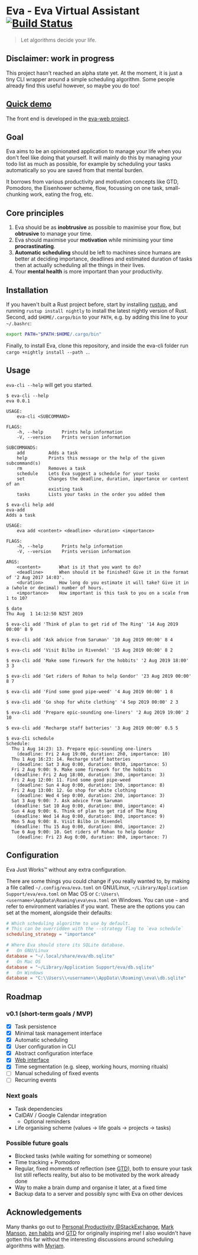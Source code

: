 # Eva - Eva Virtual Assistant  [![Build Status](https://travis-ci.org/Procrat/eva.svg?branch=master)](https://travis-ci.org/Procrat/eva)

> Let algorithms decide your life.


## Disclaimer: work in progress

This project hasn't reached an alpha state yet. At the moment, it is just a tiny
CLI wrapper around a simple scheduling algorithm. Some people already find this
useful however, so maybe you do too!


## [Quick demo](https://procrat.github.io/eva-web)

The front end is developed in the [eva-web
project](https://github.com/Procrat/eva-web).


## Goal

Eva aims to be an opinionated application to manage your life when you don't
feel like doing that yourself. It will mainly do this by managing your todo list
as much as possible, for example by scheduling your tasks automatically so you
are saved from that mental burden.

It borrows from various productivity and motivation concepts like GTD, Pomodoro,
the Eisenhower scheme, flow, focussing on one task, small-chunking work, eating
the frog, etc.


## Core principles

1. Eva should be as **inobtrusive** as possible to maximise your flow, but
   **obtrusive** to manage your time.
2. Eva should maximise your **motivation** while minimising your time
   **procrastinating**.
3. **Automatic scheduling** should be left to machines since humans are better at
   deciding importance, deadlines and estimated duration of tasks then at
   actually scheduling all the things in their lives.
4. Your **mental health** is more important than your productivity.


## Installation

If you haven't built a Rust project before, start by installing
[rustup](https://www.rustup.rs), and running `rustup install nightly` to install
the latest nightly version of Rust. Second, add `$HOME/.cargo/bin` to your
`PATH`, e.g. by adding this line to your `~/.bashrc`:
```sh
export PATH="$PATH:$HOME/.cargo/bin"
```

Finally, to install Eva, clone this repository, and inside the eva-cli folder run `cargo +nightly install --path .`.


## Usage

`eva-cli --help` will get you started.

```
$ eva-cli --help
eva 0.0.1

USAGE:
    eva-cli <SUBCOMMAND>

FLAGS:
    -h, --help       Prints help information
    -V, --version    Prints version information

SUBCOMMANDS:
    add         Adds a task
    help        Prints this message or the help of the given subcommand(s)
    rm          Removes a task
    schedule    Lets Eva suggest a schedule for your tasks
    set         Changes the deadline, duration, importance or content of an
                existing task
    tasks       Lists your tasks in the order you added them
```

```
$ eva-cli help add
eva-add
Adds a task

USAGE:
    eva add <content> <deadline> <duration> <importance>

FLAGS:
    -h, --help       Prints help information
    -V, --version    Prints version information

ARGS:
    <content>       What is it that you want to do?
    <deadline>      When should it be finished? Give it in the format of '2 Aug 2017 14:03'.
    <duration>      How long do you estimate it will take? Give it in a (whole or decimal) number of hours.
    <importance>    How important is this task to you on a scale from 1 to 10?
```

```
$ date
Thu Aug  1 14:12:50 NZST 2019

$ eva-cli add 'Think of plan to get rid of The Ring' '14 Aug 2019 00:00' 8 9

$ eva-cli add 'Ask advice from Saruman' '10 Aug 2019 00:00' 8 4

$ eva-cli add 'Visit Bilbo in Rivendel' '15 Aug 2019 00:00' 8 2

$ eva-cli add 'Make some firework for the hobbits' '2 Aug 2019 18:00' 3 3

$ eva-cli add 'Get riders of Rohan to help Gondor' '23 Aug 2019 00:00' 8 7

$ eva-cli add 'Find some good pipe-weed' '4 Aug 2019 00:00' 1 8

$ eva-cli add 'Go shop for white clothing' '4 Sep 2019 00:00' 2 3

$ eva-cli add 'Prepare epic-sounding one-liners' '2 Aug 2019 19:00' 2 10

$ eva-cli add 'Recharge staff batteries' '3 Aug 2019 00:00' 0.5 5

$ eva-cli schedule
Schedule:
  Thu 1 Aug 14:23: 13. Prepare epic-sounding one-liners
    (deadline: Fri 2 Aug 19:00, duration: 2h0, importance: 10)
  Thu 1 Aug 16:23: 14. Recharge staff batteries
    (deadline: Sat 3 Aug 0:00, duration: 0h30, importance: 5)
  Fri 2 Aug 9:00: 9. Make some firework for the hobbits
   (deadline: Fri 2 Aug 18:00, duration: 3h0, importance: 3)
  Fri 2 Aug 12:00: 11. Find some good pipe-weed
    (deadline: Sun 4 Aug 0:00, duration: 1h0, importance: 8)
  Fri 2 Aug 13:00: 12. Go shop for white clothing
    (deadline: Wed 4 Sep 0:00, duration: 2h0, importance: 3)
  Sat 3 Aug 9:00: 7. Ask advice from Saruman
   (deadline: Sat 10 Aug 0:00, duration: 8h0, importance: 4)
  Sun 4 Aug 9:00: 6. Think of plan to get rid of The Ring
   (deadline: Wed 14 Aug 0:00, duration: 8h0, importance: 9)
  Mon 5 Aug 9:00: 8. Visit Bilbo in Rivendel
   (deadline: Thu 15 Aug 0:00, duration: 8h0, importance: 2)
  Tue 6 Aug 9:00: 10. Get riders of Rohan to help Gondor
    (deadline: Fri 23 Aug 0:00, duration: 8h0, importance: 7)
```


## Configuration

Eva Just Works™ without any extra configuration.

There are some things you could change if you really wanted to, by making a file
called `~/.config/eva/eva.toml` on GNU/Linux, `~/Library/Application
Support/eva/eva.toml` on Mac OS or
`C:\Users\<username>\AppData\Roaming\eva\eva.toml` on Windows. You can use
`~` and refer to environment variables if you want. These are the options you
can set at the moment, alongside their defaults:

```toml
# Which scheduling algorithm to use by default.
# This can be overridden with the --strategy flag to `eva schedule`
scheduling_strategy = "importance"

# Where Eva should store its SQLite database.
#   On GNU/Linux
database = "~/.local/share/eva/db.sqlite"
#   On Mac OS
database = "~/Library/Application Support/eva/db.sqlite"
#   On Windows
database = "C:\\Users\\<username>\\AppData\\Roaming\\eva\\db.sqlite"
```


## Roadmap

### v0.1 (short-term goals / MVP)

- [x] Task persistence
- [x] Minimal task management interface
- [x] Automatic scheduling
- [x] User configuration in CLI
- [x] Abstract configuration interface
- [x] [Web interface](https://github.com/Procrat/eva-web)
- [x] Time segmentation (e.g. sleep, working hours, morning rituals)
- [ ] Manual scheduling of fixed events
- [ ] Recurring events

### Next goals

- Task dependencies
- CalDAV / Google Calendar integration
  - Optional reminders
- Life organising scheme (values → life goals → projects → tasks)

### Possible future goals

- Blocked tasks (while waiting for something or someone)
- Time tracking + Pomodoro
- Regular, fixed moments of reflection (see [GTD](https://gettingthingsdone.com/what-is-gtd/)), both to ensure your task list still reflects reality, but also to be motivated by the work already done
- Way to make a brain dump and organise it later, at a fixed time
- Backup data to a server and possibly sync with Eva on other devices


## Acknowledgements

Many thanks go out to [Personal Productivity
@StackExchange](http://productivity.stackexchange.com), [Mark
Manson](https://markmanson.net), [zen habits](http://zenhabits.net) and
[GTD](http://gettingthingsdone.com) for originally inspiring me! I also wouldn't
have gotten this far without the interesting discussions around scheduling
algorithms with [Myrjam](https://twitter.com/Myrjamvdv).
